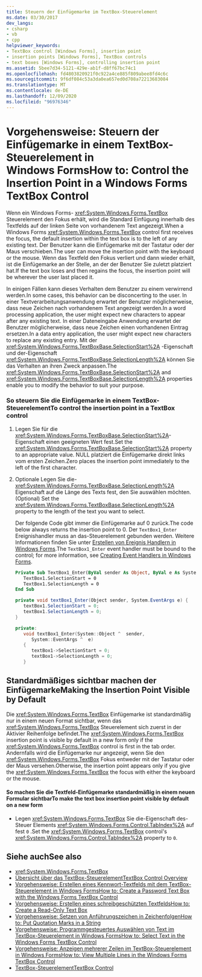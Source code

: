 ```yaml
---
title: Steuern der Einfügemarke im TextBox-Steuerelement
ms.date: 03/30/2017
dev_langs:
- csharp
- vb
- cpp
helpviewer_keywords:
- TextBox control [Windows Forms], insertion point
- insertion points [Windows Forms], TextBox controls
- text boxes [Windows Forms], controlling insertion point
ms.assetid: 5bee7d34-5121-429e-ab1f-d8ff67bc74c1
ms.openlocfilehash: fd4803820921f0c922a4ce885f809abee8fd4c6c
ms.sourcegitcommit: 9f6df084c53a3da0ea657ed0d708a72213683084
ms.translationtype: MT
ms.contentlocale: de-DE
ms.lasthandoff: 12/09/2020
ms.locfileid: "96976346"
---
```

# <a name="how-to-control-the-insertion-point-in-a-windows-forms-textbox-control"></a><span data-ttu-id="71235-102">Vorgehensweise: Steuern der Einfügemarke in einem TextBox-Steuerelement in Windows Forms</span><span class="sxs-lookup"><span data-stu-id="71235-102">How to: Control the Insertion Point in a Windows Forms TextBox Control</span></span>
<span data-ttu-id="71235-103">Wenn ein Windows Forms- <xref:System.Windows.Forms.TextBox> Steuerelement den Fokus erhält, wird die Standard Einfügung innerhalb des Textfelds auf der linken Seite von vorhandenem Text angezeigt.</span><span class="sxs-lookup"><span data-stu-id="71235-103">When a Windows Forms <xref:System.Windows.Forms.TextBox> control first receives the focus, the default insertion within the text box is to the left of any existing text.</span></span> <span data-ttu-id="71235-104">Der Benutzer kann die Einfügemarke mit der Tastatur oder der Maus verschieben.</span><span class="sxs-lookup"><span data-stu-id="71235-104">The user can move the insertion point with the keyboard or the mouse.</span></span> <span data-ttu-id="71235-105">Wenn das Textfeld den Fokus verliert und dann wieder erhält, ist die Einfügemarke an der Stelle, an der der Benutzer Sie zuletzt platziert hat.</span><span class="sxs-lookup"><span data-stu-id="71235-105">If the text box loses and then regains the focus, the insertion point will be wherever the user last placed it.</span></span>  
  
 <span data-ttu-id="71235-106">In einigen Fällen kann dieses Verhalten dem Benutzer zu einem verwirrend werden.</span><span class="sxs-lookup"><span data-stu-id="71235-106">In some cases, this behavior can be disconcerting to the user.</span></span> <span data-ttu-id="71235-107">In einer Textverarbeitungsanwendung erwartet der Benutzer möglicherweise, dass neue Zeichen nach vorhandenem Text angezeigt werden.</span><span class="sxs-lookup"><span data-stu-id="71235-107">In a word processing application, the user might expect new characters to appear after any existing text.</span></span> <span data-ttu-id="71235-108">In einer Dateneingabe Anwendung erwartet der Benutzer möglicherweise, dass neue Zeichen einen vorhandenen Eintrag ersetzen.</span><span class="sxs-lookup"><span data-stu-id="71235-108">In a data entry application, the user might expect new characters to replace any existing entry.</span></span> <span data-ttu-id="71235-109">Mit der <xref:System.Windows.Forms.TextBoxBase.SelectionStart%2A> -Eigenschaft und der-Eigenschaft <xref:System.Windows.Forms.TextBoxBase.SelectionLength%2A> können Sie das Verhalten an ihren Zweck anpassen.</span><span class="sxs-lookup"><span data-stu-id="71235-109">The <xref:System.Windows.Forms.TextBoxBase.SelectionStart%2A> and <xref:System.Windows.Forms.TextBoxBase.SelectionLength%2A> properties enable you to modify the behavior to suit your purpose.</span></span>  
  
### <a name="to-control-the-insertion-point-in-a-textbox-control"></a><span data-ttu-id="71235-110">So steuern Sie die Einfügemarke in einem TextBox-Steuerelement</span><span class="sxs-lookup"><span data-stu-id="71235-110">To control the insertion point in a TextBox control</span></span>  
  
1. <span data-ttu-id="71235-111">Legen Sie für die <xref:System.Windows.Forms.TextBoxBase.SelectionStart%2A>-Eigenschaft einen geeigneten Wert fest.</span><span class="sxs-lookup"><span data-stu-id="71235-111">Set the <xref:System.Windows.Forms.TextBoxBase.SelectionStart%2A> property to an appropriate value.</span></span> <span data-ttu-id="71235-112">NULL platziert die Einfügemarke direkt links vom ersten Zeichen.</span><span class="sxs-lookup"><span data-stu-id="71235-112">Zero places the insertion point immediately to the left of the first character.</span></span>  
  
2. <span data-ttu-id="71235-113">Optionale Legen Sie die- <xref:System.Windows.Forms.TextBoxBase.SelectionLength%2A> Eigenschaft auf die Länge des Texts fest, den Sie auswählen möchten.</span><span class="sxs-lookup"><span data-stu-id="71235-113">(Optional) Set the <xref:System.Windows.Forms.TextBoxBase.SelectionLength%2A> property to the length of the text you want to select.</span></span>  
  
     <span data-ttu-id="71235-114">Der folgende Code gibt immer die Einfügemarke auf 0 zurück.</span><span class="sxs-lookup"><span data-stu-id="71235-114">The code below always returns the insertion point to 0.</span></span> <span data-ttu-id="71235-115">Der `TextBox1_Enter` Ereignishandler muss an das-Steuerelement gebunden werden. Weitere Informationen finden Sie unter [Erstellen von Ereignis Handlern in Windows Forms](../creating-event-handlers-in-windows-forms.md).</span><span class="sxs-lookup"><span data-stu-id="71235-115">The `TextBox1_Enter` event handler must be bound to the control; for more information, see [Creating Event Handlers in Windows Forms](../creating-event-handlers-in-windows-forms.md).</span></span>  
  
    ```vb  
    Private Sub TextBox1_Enter(ByVal sender As Object, ByVal e As System.EventArgs) Handles TextBox1.Enter  
       TextBox1.SelectionStart = 0  
       TextBox1.SelectionLength = 0  
    End Sub  
    ```  
  
    ```csharp  
    private void textBox1_Enter(Object sender, System.EventArgs e) {  
       textBox1.SelectionStart = 0;  
       textBox1.SelectionLength = 0;  
    }  
    ```  
  
    ```cpp  
    private:  
       void textBox1_Enter(System::Object ^  sender,  
          System::EventArgs ^  e)  
       {  
          textBox1->SelectionStart = 0;  
          textBox1->SelectionLength = 0;  
       }  
    ```  
  
## <a name="making-the-insertion-point-visible-by-default"></a><span data-ttu-id="71235-116">Standardmäßiges sichtbar machen der Einfügemarke</span><span class="sxs-lookup"><span data-stu-id="71235-116">Making the Insertion Point Visible by Default</span></span>  
 <span data-ttu-id="71235-117">Die <xref:System.Windows.Forms.TextBox> Einfügemarke ist standardmäßig nur in einem neuen Format sichtbar, wenn das <xref:System.Windows.Forms.TextBox> Steuerelement sich zuerst in der Aktivier Reihenfolge befindet.</span><span class="sxs-lookup"><span data-stu-id="71235-117">The <xref:System.Windows.Forms.TextBox> insertion point is visible by default in a new form only if the <xref:System.Windows.Forms.TextBox> control is first in the tab order.</span></span> <span data-ttu-id="71235-118">Andernfalls wird die Einfügemarke nur angezeigt, wenn Sie den <xref:System.Windows.Forms.TextBox> Fokus entweder mit der Tastatur oder der Maus versehen.</span><span class="sxs-lookup"><span data-stu-id="71235-118">Otherwise, the insertion point appears only if you give the <xref:System.Windows.Forms.TextBox> the focus with either the keyboard or the mouse.</span></span>  
  
#### <a name="to-make-the-text-box-insertion-point-visible-by-default-on-a-new-form"></a><span data-ttu-id="71235-119">So machen Sie die Textfeld-Einfügemarke standardmäßig in einem neuen Formular sichtbar</span><span class="sxs-lookup"><span data-stu-id="71235-119">To make the text box insertion point visible by default on a new form</span></span>  
  
- <span data-ttu-id="71235-120">Legen <xref:System.Windows.Forms.TextBox> Sie die-Eigenschaft des-Steuer Elements <xref:System.Windows.Forms.Control.TabIndex%2A> auf fest `0` .</span><span class="sxs-lookup"><span data-stu-id="71235-120">Set the <xref:System.Windows.Forms.TextBox> control's <xref:System.Windows.Forms.Control.TabIndex%2A> property to `0`.</span></span>  
  
## <a name="see-also"></a><span data-ttu-id="71235-121">Siehe auch</span><span class="sxs-lookup"><span data-stu-id="71235-121">See also</span></span>

- <xref:System.Windows.Forms.TextBox>
- [<span data-ttu-id="71235-122">Übersicht über das TextBox-Steuerelement</span><span class="sxs-lookup"><span data-stu-id="71235-122">TextBox Control Overview</span></span>](textbox-control-overview-windows-forms.md)
- [<span data-ttu-id="71235-123">Vorgehensweise: Erstellen eines Kennwort-Textfelds mit dem TextBox-Steuerelement in Windows Forms</span><span class="sxs-lookup"><span data-stu-id="71235-123">How to: Create a Password Text Box with the Windows Forms TextBox Control</span></span>](how-to-create-a-password-text-box-with-the-windows-forms-textbox-control.md)
- [<span data-ttu-id="71235-124">Vorgehensweise: Erstellen eines schreibgeschützten Textfelds</span><span class="sxs-lookup"><span data-stu-id="71235-124">How to: Create a Read-Only Text Box</span></span>](how-to-create-a-read-only-text-box-windows-forms.md)
- [<span data-ttu-id="71235-125">Vorgehensweise: Setzen von Anführungszeichen in Zeichenfolgen</span><span class="sxs-lookup"><span data-stu-id="71235-125">How to: Put Quotation Marks in a String</span></span>](how-to-put-quotation-marks-in-a-string-windows-forms.md)
- [<span data-ttu-id="71235-126">Vorgehensweise: Programmgesteuertes Auswählen von Text im TextBox-Steuerelement in Windows Forms</span><span class="sxs-lookup"><span data-stu-id="71235-126">How to: Select Text in the Windows Forms TextBox Control</span></span>](how-to-select-text-in-the-windows-forms-textbox-control.md)
- [<span data-ttu-id="71235-127">Vorgehensweise: Anzeigen mehrerer Zeilen im TextBox-Steuerelement in Windows Forms</span><span class="sxs-lookup"><span data-stu-id="71235-127">How to: View Multiple Lines in the Windows Forms TextBox Control</span></span>](how-to-view-multiple-lines-in-the-windows-forms-textbox-control.md)
- [<span data-ttu-id="71235-128">TextBox-Steuerelement</span><span class="sxs-lookup"><span data-stu-id="71235-128">TextBox Control</span></span>](textbox-control-windows-forms.md)
